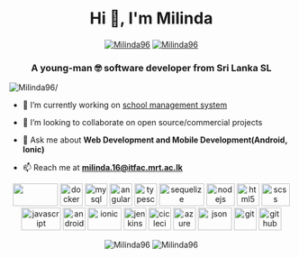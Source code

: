 <h1 align="center">Hi 👋, I'm Milinda</h1>
<p align="center">
    <a href=https://www.linkedin.com/in/milinda-nandasena/ target="blank"><img align="center" src=https://img.shields.io/badge/LinkedIn-0077B5?style=for-the-badge&logo=linkedin&logoColor=white alt="Milinda96"/></a>
    <a href=https://stackoverflow.com/users/10485893/milinda target="blank"><img align="center" src=https://img.shields.io/badge/Stack_Overflow-FE7A16?style=for-the-badge&logo=stack-overflow&logoColor=white alt="Milinda96"/></a>
</p>

<h3 align="center">A young-man 🤓 software developer from Sri Lanka SL</h3>
<p align="left"> <img src=https://komarev.com/ghpvc/?username=Milinda96&color=blueviolet alt=Milinda96/> </p>

- 🔭 I’m currently working on [school management system](https://github.com/Milinda96/SMS-Admin-Portal)

- 👯 I’m looking to collaborate on open source/commercial projects

- 💬 Ask me about **Web Development and Mobile Development(Android, Ionic)**

- 📫 Reach me at **milinda.16@itfac.mrt.ac.lk**

<p align="center">
    <img src=https://www.vectorlogo.zone/logos/amazon_aws/amazon_aws-ar21.svg width="80" height="40"/> 
    <img src=https://www.vectorlogo.zone/logos/docker/docker-icon.svg alt=docker width="40" height="40"/> 
    <img src=https://www.vectorlogo.zone/logos/mysql/mysql-official.svg alt=mysql width="40" height="40"/> 
    <img src=https://www.vectorlogo.zone/logos/angular/angular-icon.svg alt=angular width="40" height="40"/> 
    <img src=https://www.vectorlogo.zone/logos/typescriptlang/typescriptlang-icon.svg alt=typescript width="40" height="40"/> 
    <img src=https://www.vectorlogo.zone/logos/sequelizejs/sequelizejs-ar21.svg alt=sequelize width="80" height="40"/> 
    <img src=https://www.vectorlogo.zone/logos/nodejs/nodejs-ar21.svg alt=nodejs width="50" height="40"/>
    <img src=https://www.vectorlogo.zone/logos/w3_html5/w3_html5-icon.svg alt=html5 width="40" height="40"/>
    <img src=https://www.vectorlogo.zone/logos/sass-lang/sass-lang-ar21.svg alt=scss width="50" height="40"/>  
    <img src=https://www.vectorlogo.zone/logos/javascript/javascript-ar21.svg alt=javascript width="70" height="40"/> 
    <img src=https://www.vectorlogo.zone/logos/android/android-official.svg alt=android width="40" height="40"/> 
    <img src=https://www.vectorlogo.zone/logos/ionicframework/ionicframework-ar21.svg alt=ionic width="60" height="40"/> 
    <img src=https://www.vectorlogo.zone/logos/jenkins/jenkins-icon.svg alt=jenkins width="40" height="40"/>  
    <img src=https://www.vectorlogo.zone/logos/circleci/circleci-icon.svg alt=cicleci width="40" height="40"/>  
    <img src=https://www.vectorlogo.zone/logos/microsoft_azure/microsoft_azure-icon.svg alt=azure width="40" height="40"/>  
    <img src=https://www.vectorlogo.zone/logos/json/json-ar21.svg alt=json width="60" height="40"/>   
    <img src=https://www.vectorlogo.zone/logos/git-scm/git-scm-icon.svg alt=git width="40" height="40"/>   
    <img src=https://www.vectorlogo.zone/logos/github/github-icon.svg alt=github width="40" height="40"/> 
</p>
<p align="center"> 
<img src=https://github-readme-stats.vercel.app/api?username=Milinda96&show_icons=true&theme=radical&count_private=true alt=Milinda96 /> 
<img src=https://github-readme-stats.vercel.app/api/top-langs/?username=Milinda96&theme=radical alt=Milinda96 /> 
</p>
